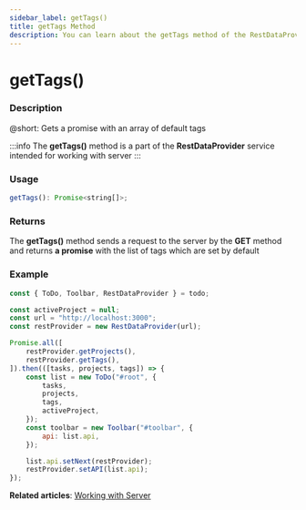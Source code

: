 ```yaml
---
sidebar_label: getTags()
title: getTags Method
description: You can learn about the getTags method of the RestDataProvider in the documentation of the DHTMLX JavaScript To Do List library. Browse developer guides and API reference, try out code examples and live demos, and download a free 30-day evaluation version of DHTMLX To Do List.
---
```


# getTags()

### Description

@short: Gets a promise with an array of default tags

:::info
The **getTags()** method is a part of the **RestDataProvider** service intended for working with server
:::

### Usage

~~~js
getTags(): Promise<string[]>;
~~~

### Returns

The **getTags()** method sends a request to the server by the **GET** method and returns **a promise** with the list of tags which are set by default 


### Example

~~~js {5,9}
const { ToDo, Toolbar, RestDataProvider } = todo;

const activeProject = null;
const url = "http://localhost:3000";
const restProvider = new RestDataProvider(url);

Promise.all([
    restProvider.getProjects(),
    restProvider.getTags(),
]).then(([tasks, projects, tags]) => {
    const list = new ToDo("#root", {
        tasks,
        projects,
        tags,
        activeProject,
    });
    const toolbar = new Toolbar("#toolbar", {
        api: list.api,
    });

    list.api.setNext(restProvider);
    restProvider.setAPI(list.api);
});
~~~

**Related articles**: [Working with Server](guides/working_with_server.md)